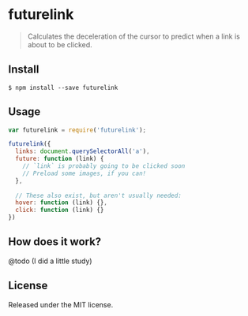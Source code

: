 # futurelink

> Calculates the deceleration of the cursor to predict when a link is about to be clicked.

## Install

```
$ npm install --save futurelink
```

## Usage

```js
var futurelink = require('futurelink');

futurelink({
  links: document.querySelectorAll('a'),
  future: function (link) {
    // `link` is probably going to be clicked soon
    // Preload some images, if you can!
  },
  
  // These also exist, but aren't usually needed:
  hover: function (link) {},
  click: function (link) {}
})
```

## How does it work?

@todo (I did a little study)

## License

Released under the MIT license.